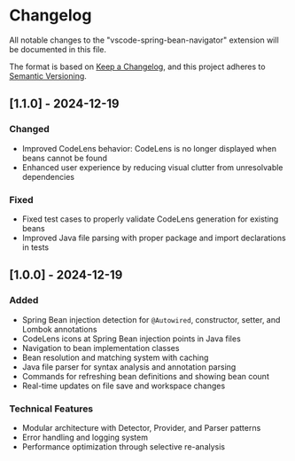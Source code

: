 # Changelog

All notable changes to the "vscode-spring-bean-navigator" extension will be documented in this file.

The format is based on [Keep a Changelog](https://keepachangelog.com/en/1.1.0/),
and this project adheres to [Semantic Versioning](https://semver.org/spec/v2.0.0.html).

## [1.1.0] - 2024-12-19

### Changed
- Improved CodeLens behavior: CodeLens is no longer displayed when beans cannot be found
- Enhanced user experience by reducing visual clutter from unresolvable dependencies

### Fixed
- Fixed test cases to properly validate CodeLens generation for existing beans
- Improved Java file parsing with proper package and import declarations in tests

## [1.0.0] - 2024-12-19

### Added
- Spring Bean injection detection for `@Autowired`, constructor, setter, and Lombok annotations
- CodeLens icons at Spring Bean injection points in Java files
- Navigation to bean implementation classes
- Bean resolution and matching system with caching
- Java file parser for syntax analysis and annotation parsing
- Commands for refreshing bean definitions and showing bean count
- Real-time updates on file save and workspace changes

### Technical Features
- Modular architecture with Detector, Provider, and Parser patterns
- Error handling and logging system
- Performance optimization through selective re-analysis